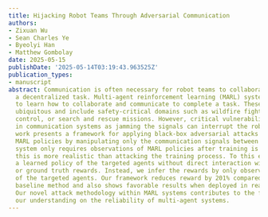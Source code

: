 ```yaml
---
title: Hijacking Robot Teams Through Adversarial Communication
authors:
- Zixuan Wu
- Sean Charles Ye
- Byeolyi Han
- Matthew Gombolay
date: 2025-05-15
publishDate: '2025-05-14T03:19:43.963525Z'
publication_types:
- manuscript
abstract: Communication is often necessary for robot teams to collaborate and complete
  a decentralized task. Multi-agent reinforcement learning (MARL) systems allow agents
  to learn how to collaborate and communicate to complete a task. These domains are
  ubiquitous and include safety-critical domains such as wildfire fighting, traffic
  control, or search and rescue missions. However, critical vulnerabilities may arise
  in communication systems as jamming the signals can interrupt the robot team. This
  work presents a framework for applying black-box adversarial attacks to learned
  MARL policies by manipulating only the communication signals between agents. Our
  system only requires observations of MARL policies after training is complete, as
  this is more realistic than attacking the training process. To this end, we imitate
  a learned policy of the targeted agents without direct interaction with the environment
  or ground truth rewards. Instead, we infer the rewards by only observing the behavior
  of the targeted agents. Our framework reduces reward by 201% compared to an equivalent
  baseline method and also shows favorable results when deployed in real swarm robots.
  Our novel attack methodology within MARL systems contributes to the field by enhancing
  our understanding on the reliability of multi-agent systems.
---
```


